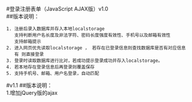 #登录注册表单（JavaScript AJAX版）v1.0  
##版本说明：

    1. 注册后录入数据库并存入本地localstorage  
       支持判断用户名长度及非法字符、密码长度强度有效性、手机号以及邮箱有效性  
       支持邮箱提示  
    2. 进入网页优先读取localstorage ， 若存在已登录信息则查找数据库是否有对应信息  
       有 则直接登录  
    3. 登录时读取数据库进行比对，若成功提示登录成功并存入localstorage。    
    4. 若本地存在登录信息后再登录则覆盖保存      
    5. 支持手机号、邮箱、用户名登录，自动匹配    

#v1.1 
##版本说明：  
​    1.增加jQuery版的ajax